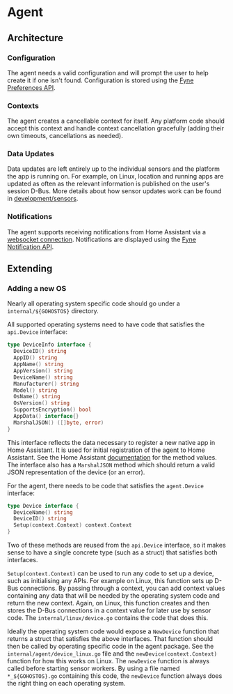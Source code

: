 <!--
 Copyright (c) 2024 Joshua Rich <joshua.rich@gmail.com>

 This software is released under the MIT License.
 https://opensource.org/licenses/MIT
-->

# Agent

## Architecture

### Configuration

The agent needs a valid configuration and will prompt the user to help create it
if one isn't found. Configuration is stored using the [Fyne Preferences
API](https://developer.fyne.io/explore/preferences).

### Contexts

The agent creates a cancellable context for itself. Any platform code should
accept this context and handle context cancellation gracefully (adding their own
timeouts, cancellations as needed).

### Data Updates

Data updates are left entirely up to the individual sensors and the platform the
app is running on. For example, on Linux, location and running apps are
updated as often as the relevant information is published on the user's session
D-Bus. More details about how sensor updates work can be found in
[development/sensors](sensors.md).

### Notifications

The agent supports receiving notifications from Home Assistant via a [websocket
connection](https://developers.home-assistant.io/docs/api/native-app-integration/notifications#enabling-websocket-push-notifications).
Notifications are displayed using the [Fyne Notification
API](https://developer.fyne.io/api/v2.3/notification.html).

## Extending

### Adding a new OS

Nearly all operating system specific code should go under a
`internal/${GOHOSTOS}` directory.

All supported operating systems need to have code that satisfies the
`api.Device` interface:

```go
type DeviceInfo interface {
  DeviceID() string
  AppID() string
  AppName() string
  AppVersion() string
  DeviceName() string
  Manufacturer() string
  Model() string
  OsName() string
  OsVersion() string
  SupportsEncryption() bool
  AppData() interface{}
  MarshalJSON() ([]byte, error)
}
```

This interface reflects the data necessary to register a new native app in Home
Assistant. It is used for initial registration of the agent to Home Assistant.
See the Home Assistant
[documentation](https://developers.home-assistant.io/docs/api/native-app-integration/setup#registering-the-device-1)
for the method values. The interface also has a `MarshalJSON` method which
should return a valid JSON representation of the device (or an error).

For the agent, there needs to be code that satisfies the `agent.Device`
interface:

```go
type Device interface {
  DeviceName() string
  DeviceID() string
  Setup(context.Context) context.Context
}
```

Two of these methods are reused from the `api.Device` interface, so it makes
sense to have a single concrete type (such as a struct) that satisfies both
interfaces.

`Setup(context.Context)` can be used to run any code to set up a device, such as
initialising any APIs. For example on Linux, this function sets up D-Bus
connections. By passing through a context, you can add context values containing
any data that will be needed by the operating system code and return the new
context. Again, on Linux, this function creates and then stores the D-Bus
connections in a context value for later use by sensor code. The
`internal/linux/device.go` contains the code that does this.

Ideally the operating system code would expose a `NewDevice` function that
returns a struct that satisfies the above interfaces. That function should then
be called by operating specific code in the agent package. See the
`internal/agent/device_linux.go` file and the `newDevice(context.Context)`
function for how this works on Linux. The `newDevice` function is always called
before starting sensor workers. By using a file named `*_${GOHOSTOS}.go`
containing this code, the `newDevice` function always does the right thing on
each operating system.
